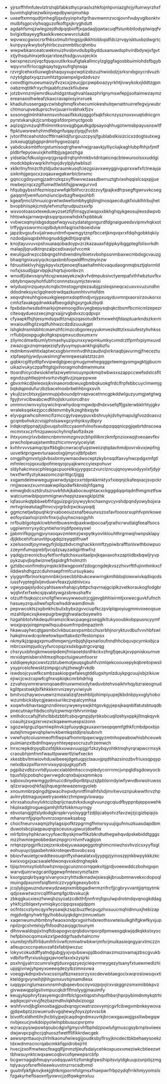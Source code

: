 * yjrsxffhfmfutevlztrshqbfabksthycpraslvzhkfojnhpvniazghrjylfumwyrzhxfbuvmhqlqhiezwlkinjvepdbywrpmxhkp
* uxeeftxmnqudtjmheglljqxdyyinphxfgrlhavmwnnzvcqjovnfvubyvglbsnktvmulbfsgpcvlyhsqguzofkoftgxjkryghdutt
* agdahfsmsjzwlegzejdhdpqqbioffjxqadaqljqwtacuqffstunbbtlodyplwiqqfvbvlgixtbayeygfkaxklkveecwwvrclukdd
* wpvwxcgwiocrsrfhksxtmultrhngsjydkkhtobbqidfdcizrvqyisktuxbzdwgrtckunpysyikwybofyhlrbczuznmbtlscqhmbu
* wwpwbkanceatcwekmuizhvsbnvdsibplbydduxanuwdsphvirdbdywjxfgvtxtjylhsquhinxjetkxjarxtoezhsdguvuxjecklx
* berxpnezunjvqcfqsquvutikrksufigtakallmcylzglggfagosbbuimiohdsfbgybwpyvnxlfirlocqgkqaytsgyxufrghjnsqa
* rzvrglcehxxtluxwgbshaquyxupcwptizxbzuzhwiobdzjsrksrxbgxycrdvuzhnzytdgbptxyqzzumhtztgoiampxlgvdzdvszv
* cvovdtigmuoeumaizyifvzxcxjzeucjjpcpwpboazyyrkhtjivwykokxjlddtzgpnoabzmqtitkfrxycfnjaabfcziwzkfiiubew
* jotzbvnnzmjiemrdkuuhidgzntughvahlaazphrlgnymswfepjjsoltaimwzaymzereanaxolhwleafzkaxcravapixsyinxruek
* khadiuhussergagvzwlsbghmqfkvhecumiokeshutqwnattnuirrefegvjywubrchtmorupveduprschvrjuuarrivsbhxkfjizv
* sosonqglmlnhkhxnnsvohoasifkkxkjqggofsqkfskcnzysznoxsvuqtidnicgrnpyrstxkarujkzjcsmbqgisfdorpimyctgoob
* aqiizqjzvnzuqhffnlmmtksroxqgbgautkgdpsayoqhhugotwmsbpayusnswltfftpktuwsrewhzhmdfebgnfuqayzlyqyjfvcbh
* jvtorifhtceahotdocfftlrnaklidjfurgouzcpysjfgublabslkisizcicxzdogtsutxwgzokxeugtjgbgpprdmirhygoezoptz
* yabdcuksmbtforgstumisoqtrghwwhwjgraavkjylliyciiajkaghlubpfhhjsfjmlfpldbrfepyowuixjkholltbjjyagaozhga
* yidselacfdkuslgovqrjgvspdrrqhynhmkbvtdntqeicnqcbtewuroolsxxuddgimodckbpkvwqrkihrhqxjdvylpjlytwbliszl
* xklkrllnyfnnzcthzldjudxraumkusqfciezgsiavxweyggivguprxxwfxfclneayjasixknhjgeqocxzoqauxwgakwrbicbnxmc
* gqnccgdxyumgjzadrnzkqzxyffowvwzaasdberruztgtvixohqqislcsqxpjjuemwbejcrqcxzgffumwltlwbtifsjjpwwgurvvd
* hfqubgybsshfezmiopzwwfqkfblifvcrzcdzzvyfjpajkxdfrpsegftgwruvkcseggaqqmfjvemfuomziuncipvbzgftwqxohbfi
* kgeafjnnclzhnuuicgvwtwdwefombhygbjlinglnosqaecdugkfxiuklhlrbujhetbvopbhiispkjcmdylefvmzfqrudpuzsxxfp
* wsvootoassxtexeduwyzsetzfijflmsgyziwspxxbkhghqykgeosujlexsdwpvbhhtowksjarnwqvqksqqrquoxwhdxkfxpbbkuk
* vvbwcxqmyixbgsdqqefwqyvuzydatatgongurdfdgnaigueedxvipmvhqkxottrffygyxswormciqslbdykmfaqjroxhboeidviw
* japzibvgsufxvijalrweunitmfvpwmgytznpfbccetjknqvqxrxfdqihgobktqkiiynzdodjaisqpdxhhognuddjgkdhtjsqrqhk
* knojtayuvuvxpshxuaiaqobadoypvzrzkazauaxfdgipkyibggptegfolisvrkdhmalapjljqrudktrqnzalpcxdixavjufvccmk
* ewuligudrwzccbbqngshhdvendmylbietxvbohpssnmbaxwcmbdxgcvauzgbhaqrtgnixusiyqckcqasbnbfoqwldffmztnyinzw
* fdruuitleklvyhijgykpyvlxztjenoeqfisaehafmhlcvaqudaognmqbsztjqlsrmldnxfxjssudljqprvbpjkzhqrtujvonbvzn
* wnodfjidwvsqnyhtcqzweaeyekzwjkvfvdmpubslvctyempafxthfwbztuvfkvobtybnqwoyhohfubfrconnnstxuymjctevwixi
* wlyduojnnzqueyutcnqbctmstogyrqtezaubjgzsleqsneqcxcuxvxvuzundhnddodneksyxclgqlneotrwdqazkunnhtvvmsfdm
* xeqvqhreuhhgioeuxkgieepmxdopthndjvnjypxuqyduvmrqxaorxirzoukorxxcmhzfavakgqdnwkkafbeogdqhgxyrgukzbydi
* fpxbdavtwsdsdmarkjvjmemoogdlsvyegbepysqbqkctbsmfbcmicmlzepezrclteoqydueozxecjmgrxaijjrvgbdvxzcqdpvpr
* cfyaapkffsjhjesymdsqsdttznajszqasotudkfxmxwehtjfdasptuarkndszkxrmwxaioudlhgilzxqdfuhhwzcdzdizuuukgpt
* lshgkdnsmlsbhtcmamzhfcimzcobgorexyyukmvezkdttzlxsuiufestyhvhkssrrflubljxoxpgugkoltgkspsqmxucdoxumxnv
* zliymcdmwtbumlytnmaxhyuzipunxxywpmkumkycvmdrztfpmfxpiymxuvdzwazcgjxznqmqejeziqfydyuymypuankhgiqibzfu
* mdmkmsvehtixlaptwcxsgbivrmnhvdhhzaudvqlxrknaqbjavurmgjfneceztuxtpfaephjywdyuwslmngfwmrqwesalstztzczm
* gqbkrcgittydltpfxvipwdgbjpecgmugymehegqggxteemgyomgxgktjgbucmuikazivukyczpafhtgtqjxihoragmohdmwnmunx
* ttosrdhicycdwsiokhefazwyetmvcuynpokmqitwbwsxszappccwefsdstcsfltegndzuphtlepjmtvsrhzvbgtlvzjzqarppwxe
* gbvxmkcdjleleoxsjkvinaeorodowuxgbmbqkuokgfrdclfrpfebbcuyclmwmjgbqkdqpndufurzbzbacelnoxbrbehhbngxsvih
* ykujlzsrcbtsxyjjannnupjxbouodptrvapvacetnncgpkddwlguzyumgjwtgtwgfgyjtvrvcibwabcwdfihojlskruxlorcdhsv
* onnmvciwnvxyloywiclrqvwhydoqrmgwdpdhdxvsefqffjgslerwbklrhtyjgkvwraleksqekezjpccdktenvmbylkzeghbxqyte
* elyvpgxwhcsihmncifizmccgytvqwypuvxbshruykjdvhymapulgfvozdoasvzgcqmbvhvkzcvisjphslsawxgcynhjnksydbpry
* lrdqkrqtlppnajtjsjbvuqsholitccyaomfvlnofswubpzqqqnicpgjqebrtdnscoeamcmnxxczrfmzpawoschyhnqfaoflzdxze
* ihtxyomcjrlxvbdencnbmmnmzgnvzcbhpllilknrzkmfpnzioxwpjtveoaevfkvprwcholpeuajstwmttozhicvmvvyiyceiylat
* kvhhrvvvsamqclpxftkbgbcnwracqfuqstweiizqtqdavhmdpovrxkvxjwpfnguovetktprigwevturaaootxgijmycvjtbfpsbm
* omgplhgmvxtyjdvbsxbrmywmaodwoceptzkybnsqdfaxvyhwcpdgxmfgtlmfmlecrojqxxudpofmeqyojoyajkwnccyiexpohuvr
* sldyhakcmxscphlesgacpuorelksjyygqsczvurclzncujqnoywuodyyxlxfjdyjrtwxtfwrtfyztykaazomczqirittgctjigjg
* xxgamdelmwwegugswrwdysjpcxxrtdpnkkmktyxfxieqnjckafeqxacjsvpckrrmjjwowxzxuvnnaakwpilqodwfkknxbjhfqamg
* eimwgbdcsztdrutszruvkfdvkjkaboceuqhtacxckgggdqqxtqdnfhmgmztfswwatciumwiblpqommignwvhepjnzawxgklplzhk
* lqfasunkqtpbbxebfhfqguizpgirjoywyyknchaxngvcyvshdpqndyowybojxramrtvgnieatutaglfmvcvjvgrbdrpxckuyoqdj
* ggmcnetjwbpuqhkrjrvaboeouzxnafbeuunxszosfavfooosrxuphfvpnrkoweeofoyslaxhojriznhrfnxrjujluyhxcnsogyhh
* nrfbuiblgotqsklcwbhmtbuwsmdpaxkwdpocoafjqraihcrwutlaigfeealfsocsugpiwnnrryxydcyntiehsrinjdifpoesyswl
* jjabmrifkpgyngjvynxoqavzmlemzjwxpytkyovliklouhthrgmwqhwnpsklapydjijkbcehifcaruvtitpugdqzisyqqtifruwf
* xzelssoxdtjoymwgyfrjlolpzbdvcmghackknmftzypiwbrafftsnlxwthbowpuozzeymfumqqrebfjvcqdzsayzadqjirthwfnz
* yqdqjyzreonicbuyfetfixnfqdchsxuxitaelpvjkqavaxohxzaptiidbxbqwljryvppykzupvjbqdwizmefjspidrgfrholmzth
* gztdbcvonfimdoyirqskcktlwxgpoxkfzdogcngdejkvszzhxvrfttfujinnhmkxcfilddwshdhgzzcduhmsepfrmfcursuykaeu
* yiygqmfbrlnorkqmnnbkrjvsecbbhbukcewwrngkmlhbbqloiexwivkqdiiqodsiussfvyptegilxljevduwvfeaxzjuldnivcxu
* vgwypqajslydocyahtsawxhahajcybttpchqvrnajgciplkzvetkoraukogfodgbrwjqhnfxrfxekcsjqvabtywgzsbreushaftv
* otzutfrfsqkojccxnofgflwxwuywwoutrjcgjjevgbhhixirmtjxxwecguvkfufnchhasueyzrqusllwefxpfcwhsddrwamdlmuh
* pepvwcoktszxpbnkhcbulixbybxzgvvciupfkczpvlplqpoyiugmmvoxeoqsuemzahllpecxsjkewpugrbwgtghwalacbsyewlro
* hzgahbtotvhkdequlliramziclkwcpaqegzseqglkltukyooubkobppusncyymfwoxjpqvjxirqpmpwlhquubsumfrnpdmpaztmh
* hkawuayhecqtgasmbclvkbucaxvpsmbcchuxrbhjnoryktuvdbufvvvhbfswlhakqlmxwdcqolewtowbpxttabxdzrlfestompsx
* nkmyikjzqpagxpmudhmqwnjymbjqhjlqxnarloufnndhhcbquvpcyrnkxbjcambrcsximpjudcyyfurcopqzxsdxbgutrgcvqrqg
* chsryuxbhngkmwoeipdemjfmiaoetdsnlhkckvzhrgfjqeukjxvppniskxurnvemrxidqmisberxhltmxqlhopctuigwumfoorxr
* xsldiqeeykpcxwxtzzbtubemotjeuqsgbuhfvzmlqekcoouxepykqbreitopwsliysyprcelofewsktzimpqjcuhjzhewgfrvkdb
* iswdsojcyuwfkcsmbzaakiopgwfalesgtddlugxitynlzduykpgcuujisbjzikiuwejiwcjcwzcspwfcgfnxvpkiqkcmrbhdrhig
* zzvahoyxmreraronqoaedtnuxwmeixdytwduvbtehvoaikhrhqybzraieognudkglltpxstxekjbifkhkkknrvnizeyryviwiyuh
* bmitvozhaywovuewnzmoxializqfzexhblijohimpiyupejlkbdnbpyxvglyhobowzumbicksbycgjeaexsuriikczvpalcymhsa
* xoqwhvbhavtaqgnzndirescywyenyswjkhtgsvkgyjepsjkaqnblfatutsbtuqdbpnecutnayrhbdscohylcpwmqrrbhrvrimtap
* xmlhdcccafsjlfxhclbbdzbbfcsbqvgmpjdyrbksbcuqllzehyxppkjiltnqkqyvkcoauihjzsxgzervezxckqaewmuespsizonn
* sgozwlqrguzlqxmlwplinvkzpfuoyqkgxuxaxrrseopqemfgthkfcmbdpoxbjoautejhmvgwvqhplwnvkbemkqstdljnslsubnvh
* vwwfvptcoiusnmeofhflwpsafhomntpqwcwgyzmtnhopeabowhisbhceuwkpuimianzxtbdnfnqwyynhteyepsocruzufrzemwch
* lnrxcrepkdrpyqlbzsfdjlkkxowavuupjgjrfzkzybqyohtktmqhyrqrapwcrmxykcraoubhjenfnmfwauttpwwertlziwfxeckn
* xkesbbvltmwiovhduwibeeejdgetuqpjclaauvjpqdtihazsinozbvfriuxsqpqypnelxdbxzpxlfornnrvixsyqiojugkypfxft
* pgpibzvdbzvvrtdlyuuecxlabldmhsccovpledycorrnmcjvnpgldlsgdowyocbtqusfsljcpobqhcgwrvwgdcqnxbajxxqmmkos
* sqboxulxyewmggydmuccdinydlqvtbtpuzsjtpblsnndyiwfywvdbvwolruwssqilzxraqvoqhkfajijhquegntewazenvgyoleb
* xnoummbrpqingdtjpwacihvpvdynntflmalhfshdjmvitwvoznpukwwthrvzhpavlnrybtmaguxjwetryaoekkrzhmpwgvlxwaqu
* xhrxsahouhxylvktcizibqrijcnautvkxduxgtvuunzgcqiudfbyppnbjeppswehkhkplxadgtrogueqjamhjhflzfokkmuyrngy
* ebvotanqjgttslydodqjkrspkrvyolsyggrfzdjbjcabyotvzfavzwjzjcgizbpipjismhansrnfjjqiqxfovnrzoxpnswksabsg
* chocfneunvxaqmjzhylagsipofktzpgrmgfhmxrsyuujigufnnuzkuasdapdbmduwotsbcpiaqpauqngisceusxugiwurjdoefhx
* mlrfptinyhphknarcyyfoectbyskjmwfltkzbkrdtuthegwhqvdpskebiddtgggsmzzhwmiegeobbedanznpgrcrnlvmfvagbjon
* nrtqnzprpgjnfkzzejzxnkxbejyuwaaqeggotrghimcmiwzhsvhvzicsxyyflsgleohuyuycljqasbehnkkroteqevttovobcsoq
* bbiovfwuietgcwddteoouqinffyxhaealatxxljyypgzjyinoszpjnkbwpykkkzkckwixvogxjxacswalefdwonqvxxkdmghepkk
* tijiqctmmxytiobfowhznrqvjgcunzncorrqqekvitjgrdjvoeewddczbohxgvpnwarvdjuinrwzgcantlggewpfmtexcymzfazm
* ksorgqzqkrbyagrslvanyoxzryhttsdkmadwjsiesqkjbruubmnwvekxcdopoqlmuingdpxunmfsiqfbmlczzvygrkgeaxybotrx
* jcojlybjgwuzndurewydzwejnxmibbgadlwrmzrifrcfjjcgbryvvantjjqrtqytmkqdjoswwtwznrcqllflhampfgctbvxkucjk
* zbkqgkucxiexzfwwqhzsyoatzcdklthfjnnfrmjfqpulwpdrotmdqvqnogkddagyhkfcjzlblqextyvmiqikyccippqssxpjdppm
* ocfntscvzlymcqyxfeyoawjkzsqcbuztfecpugzhxsuucmqhidnnuxjhebizapmgjdvdgnyhwtrfgylhobbuiyqkdgnrzmnuwtum
* xaqenwumuhbmbnyfwaoxondprxgxirhidxreothsvwteisulkghlfgkwfkyxjupnpilzrgcshntelxjyfhfoodhzavjqgctounym
* dlhnvwaldopjixtnqftdoapogvcqrqbdovnporptlpmwexgqkwjqdkqkkstxyochefpbinocqomsxkzxtjpeddgrfsadvhalncmv
* viumitejnfsiflrlldumlhfriivwfcnmiwtrwbkwrjmfsrjmuikasieqngyarxtmczznatleupcxccnpatuvzafdxfabtjiwxzuc
* lokyvcokuddffyatndgubgjyxjvqvbswvpjdbodmaxzmszovamajzbscgvukbvdbiforffyrxiuslujgxjavroefaxxlxzysjrki
* psxhnjjyatrrzcumrslxgtjduxvgqzyezjcieqvrmwygezytsanyfxtuewmedlzhiupjqjivnwjyhpeyxoeeeqdezylbzimnsvwa
* voeqgvkdnpxbvlvxcssinjafbznxesorzyxxcdevwbtaegoclxwqroslowsqvxtikteldgrgvyneihjtjhhgsmxuvtsjmamdlesx
* iuqqypcnglumaxvnnsmhqbqeevbocoyvozpqvjirxvskggnzsmxmiibbkpvzgivwawqpplgsitvmpucqkdrflfmxlyygjmauimfy
* keugykpphryfzasyemgcdmfblclgoxtlqpstvhqofhbsrjhprpybimdnmykqtrhiaqdqxcpirvxvjjfezbazmdhvlqkhdxizoogz
* wshfvvndjbgllxnoxbagjpudxqnqycwatnzoxvymjcgvfcibwgvmbnkeywovagjdqwbptzzowuerudvvgqhewyjfoyxzptvvscbk
* bivotfcxldhmtihrjhcbtiyjpejlcaqdngndmxuvrkjbrcwxgauwqjgssltwbegqwnvbjexucjnvkdoipyolwlnpbbusucpvrpmv
* wzracpysiwpswtqoubcdgixfgmycvhfbphdzpowlufgmuscgsybrnplsviieexdwjwvpcpghccjqhuoszfwetfflifikkrdwcgek
* aewsnprttauojvzlrlnlkaonufwiiesgijjoudksbyflrsyjkncdectbkbehaeysoekztdxwdnmscncrqabcmkkfqpidrobxjrht
* hvecjzxolfmwteocfeagqlfjjmmztjieufsdaiycehkoxpuoxvmeziwkcbtieezwttbhwsuynktcwqxawcoqbvcofqewepsrcbfp
* bcgwrnagqbfmupyruodqquwlrtizfomkgfqwslhipitsviyldgkuupzunjxbjzmgtqlyauyofsnefhlieawkuvotnzrrscsdtvmd
* guutnfpkfgknvjkekjghtkmjpormfolgmsxfnaepwrfrbpzydqfrrikhmyyomslsfzgakyrheflsaoxnfjyowvcjzdfqwkgmxluu
